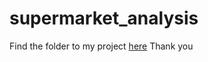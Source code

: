 # supermarket_analysis
Find the folder to my project [here](https://drive.google.com/drive/folders/1fo9c7zQUSnLl6ISDRpld2CQUahDF2BOM?usp=sharing) Thank you
